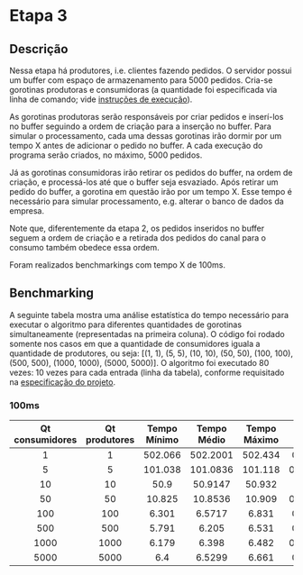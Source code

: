 # Etapa 3

## Descrição

Nessa etapa há produtores, i.e. clientes fazendo pedidos. O servidor possui um buffer com espaço de armazenamento para 5000 pedidos. Cria-se gorotinas produtoras e consumidoras \(a quantidade foi especificada via linha de comando; vide [instruções de execução](1-instrucoes.md)\).

As gorotinas produtoras serão responsáveis por criar pedidos e inserí-los no buffer seguindo a ordem de criação para a inserção no buffer. Para simular o processamento, cada uma dessas gorotinas irão dormir por um tempo X antes de adicionar o pedido no buffer. A cada execução do programa serão criados, no máximo, 5000 pedidos.

Já as gorotinas consumidoras irão retirar os pedidos do buffer, na ordem de criação, e processá-los até que o buffer seja esvaziado. Após retirar um pedido do buffer, a gorotina em questão irão por um tempo X. Esse tempo é necessário para simular processamento, e.g. alterar o banco de dados da empresa.

Note que, diferentemente da etapa 2, os pedidos inseridos no buffer seguem a ordem de criação e a retirada dos pedidos do canal para o consumo também obedece essa ordem.

Foram realizados benchmarkings com tempo X de 100ms.

## Benchmarking

A seguinte tabela mostra uma análise estatística do tempo necessário para executar o algoritmo para diferentes quantidades de gorotinas simultaneamente \(representadas na primeira coluna\). O código foi rodado somente nos casos em que a quantidade de consumidores iguala a quantidade de produtores, ou seja: \[\(1, 1\), \(5, 5\), \(10, 10\), \(50, 50\), \(100, 100\), \(500, 500\), \(1000, 1000\), \(5000, 5000\)\]. O algoritmo foi executado 80 vezes: 10 vezes para cada entrada \(linha da tabela\), conforme requisitado na [especificação do projeto](../Trabalho-Go.pdf).

### 100ms

| Qt consumidores | Qt produtores | Tempo Mínimo | Tempo Médio | Tempo Máximo | Desvio Padrão |
| :---: | :---: | :---: | :---: | :---: | :---: |
| 1 | 1 | 502.066 | 502.2001 | 502.434 | 0.1082019 |
| 5 | 5 | 101.038 | 101.0836 | 101.118 | 0.02622637 |
| 10 | 10 | 50.9 | 50.9147 | 50.932 | 0.010133 |
| 50 | 50 | 10.825 | 10.8536 | 10.909 | 0.02912883 |
| 100 | 100 | 6.301 | 6.5717 | 6.831 | 0.1994493 |
| 500 | 500 | 5.791 | 6.205 | 6.531 | 0.2706851 |
| 1000 | 1000 | 6.179 | 6.398 | 6.482 | 0.09271462 |
| 5000 | 5000 | 6.4 | 6.5299 | 6.661 | 0.1016863 |





